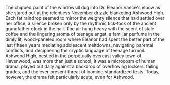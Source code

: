 The chipped paint of the windowsill dug into Dr. Eleanor Vance's elbow as she stared out at the relentless November drizzle blanketing Ashwood High.  Each fat raindrop seemed to mirror the weighty silence that had settled over her office, a silence broken only by the rhythmic tick-tock of the ancient grandfather clock in the hall.  The air hung heavy with the scent of stale coffee and the lingering aroma of teenage angst, a familiar perfume in the dimly lit, wood-paneled room where Eleanor had spent the better part of the last fifteen years mediating adolescent meltdowns, navigating parental conflicts, and deciphering the cryptic language of teenage turmoil.  Ashwood High, nestled in the perpetually overcast valley town of Havenwood, was more than just a school; it was a microcosm of human drama, played out daily against a backdrop of overflowing lockers, failing grades, and the ever-present threat of looming standardized tests.  Today, however, the drama felt particularly acute, even for Ashwood.
